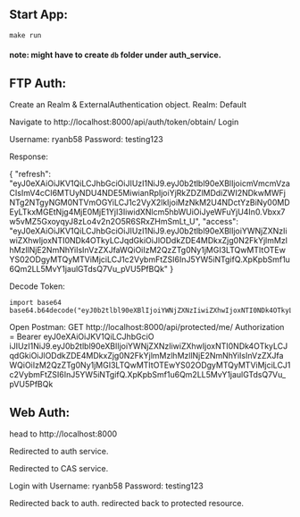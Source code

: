## Start App:

```
make run
```

#### note: might have to create `db` folder under auth_service.

## FTP Auth:
Create an Realm & ExternalAuthentication object.
Realm: Default

Navigate to http://localhost:8000/api/auth/token/obtain/
Login

Username: ryanb58
Password: testing123

Response:

{
    "refresh": "eyJ0eXAiOiJKV1QiLCJhbGciOiJIUzI1NiJ9.eyJ0b2tlbl90eXBlIjoicmVmcmVzaCIsImV4cCI6MTUyNDU4NDE5MiwianRpIjoiYjRkZDZlMDdiZWI2NDkwMWFjNTg2NTgyNGM0NTVmOGYiLCJ1c2VyX2lkIjoiMzNkM2U4NDctYzBiNy00MDEyLTkxMGEtNjg4MjE0MjE1YjI3IiwidXNlcm5hbWUiOiJyeWFuYjU4In0.Vbxx7w5vMZ5GxoyqyJ8zLo4v2n2O5R6SRxZHmSmLt_U",
    "access": "eyJ0eXAiOiJKV1QiLCJhbGciOiJIUzI1NiJ9.eyJ0b2tlbl90eXBlIjoiYWNjZXNzIiwiZXhwIjoxNTI0NDk4OTkyLCJqdGkiOiJlODdkZDE4MDkxZjg0N2FkYjlmMzlhMzllNjE2NmNhYiIsInVzZXJfaWQiOiIzM2QzZTg0Ny1jMGI3LTQwMTItOTEwYS02ODgyMTQyMTViMjciLCJ1c2VybmFtZSI6InJ5YW5iNTgifQ.XpKpbSmf1u6Qm2LL5MvY1jaulGTdsQ7Vu_pVU5PfBQk"
}


Decode Token:

```
import base64
base64.b64decode("eyJ0b2tlbl90eXBlIjoiYWNjZXNzIiwiZXhwIjoxNTI0NDk4OTkyLCJqdGkiOiJlODdkZDE4MDkxZjg0N2FkYjlmMzlhMzllNjE2NmNhYiIsInVzZXJfaWQiOiIzM2QzZTg0Ny1jMGI3LTQwMTItOTEwYS02ODgyMTQyMTViMjciLCJ1c2VybmFtZSI6InJ5YW5iNTgifQ")
```

Open Postman:
GET http://localhost:8000/api/protected/me/
Authorization =  Bearer eyJ0eXAiOiJKV1QiLCJhbGciO       iJIUzI1NiJ9.eyJ0b2tlbl90eXBlIjoiYWNjZXNzIiwiZXhwIjoxNTI0NDk4OTkyLCJqdGkiOiJlODdkZDE4MDkxZjg0N2FkYjlmMzlhMzllNjE2NmNhYiIsInVzZXJfaWQiOiIzM2QzZTg0Ny1jMGI3LTQwMTItOTEwYS02ODgyMTQyMTViMjciLCJ1c2VybmFtZSI6InJ5YW5iNTgifQ.XpKpbSmf1u6Qm2LL5MvY1jaulGTdsQ7Vu_pVU5PfBQk



## Web Auth:

head to http://localhost:8000

Redirected to auth service.

Redirected to CAS service.

Login with
Username: ryanb58
Password: testing123

Redirected back to auth.
redirected back to protected resource.
